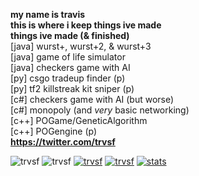 <b>my name is travis
<br>this is where i keep things ive made
<br>things ive made (& finished)</b><br>
 [java] wurst+, wurst+2, & wurst+3 <br>
 [java] game of life simulator <br>
 [java] checkers game with AI <br>
 [py]   csgo tradeup finder (p) <br>
 [py]   tf2 killstreak kit sniper (p) <br>
 [c#]   checkers game with AI (but worse) <br>
 [c#]   monopoly (and *very* basic networking) <br>
 [c++]  POGame/GeneticAlgorithm <br> 
 [c++]  POGengine (p) <br>
<b>https://twitter.com/trvsf</b><br>

<div>
<img src="https://komarev.com/ghpvc/?username=trvsf&color=8E64D0" alt="trvsf" />
<img src="https://img.shields.io/github/followers/trvsf" alt="trvsf" />
<a href = "https://steamcommunity.com/id/TravisF/"><img src="https://img.shields.io/badge/gamer-dub-ff69b4" alt="trvsf" /></a>
<a href = "https://open.spotify.com/user/yl498az4keh7nteqktw0pvjjd?si=dc1f21ab64284454" taget="blank"><img src="https://img.shields.io/badge/my%20music%20taste%20is-better%20than%20urs-success" alt="trvsf"/></a>
<a href = "https://github.com/WurstPlus" taget="_blank"> <img src="https://img.shields.io/badge/Wurst-Plus-eb801c?style=flat-square&logo=AddThis&logoColor=eb801c" alt="stats" /></a>
</div>
